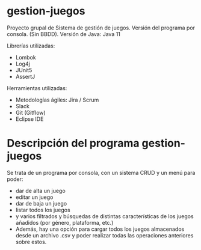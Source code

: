 # gestion-juegos
Proyecto grupal de Sistema de gestión de juegos.
Versión del programa por consola. (Sin BBDD).
Versión de Java: Java 11

Librerías utilizadas:
- Lombok
- Log4j
- JUnit5
- AssertJ

Herramientas utilizadas:
- Metodologías ágiles: Jira / Scrum
- Slack
- Git (Gitflow)
- Eclipse IDE

# Descripción del programa gestion-juegos
Se trata de un programa por consola, con un sistema CRUD y un menú para poder:
- dar de alta un juego
- editar un juego
- dar de baja un juego
- listar todos los juegos
- y varios filtrados y búsquedas de distintas características de los juegos añadidos (por género, plataforma, etc.)
- Además, hay una opción para cargar todos los juegos almacenados desde un archivo .csv y poder realizar todas las operaciones anteriores sobre estos.
